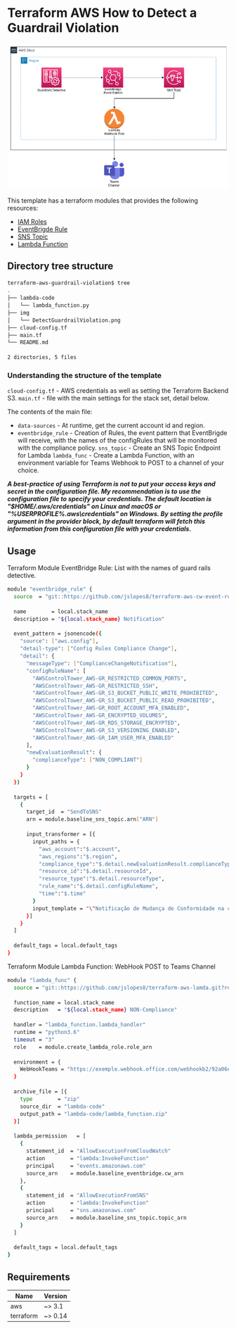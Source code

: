 # Terraform AWS How to Detect a Guardrail Violation

![alt text](img/DetectGuardrailViolation.png)

This template has a terraform modules that provides the following resources:
- [IAM Roles](https://github.com/jslopes8/terraform-aws-iam-roles)
- [EventBrigde Rule](https://github.com/jslopes8/terraform-aws-cw-event-rules)
- [SNS Topic](https://github.com/jslopes8/terraform-aws-sns)
- [Lambda Function](https://github.com/jslopes8/terraform-aws-lamda.git)

## Directory tree structure
```bash
terraform-aws-guardrail-violation$ tree
.
├── lambda-code
│   └── lambda_function.py
├── img
│   └── DetectGuardrailViolation.png
├── cloud-config.tf
├── main.tf
└── README.md

2 directories, 5 files

```
### Understanding the structure of the template
`cloud-config.tf` - AWS credentials as well as setting the Terraform Backend S3.
`main.tf` - file with the main settings for the stack set, detail below.

The contents of the main file:
- `data-sources` - At runtime, get the current account id and region.
- `eventbridge_rule` - Creation of Rules, the event pattern that EventBrigde will receive, with the names of the configRules that will be monitored with the compliance policy.
`sns_topic` - Create an SNS Topic Endpoint for Lambda
`lambda_func` - Create a Lambda Function, with an environment variable for Teams Webhook to POST to a channel of your choice.

***A best-practice of using Terraform is not to put your access keys and secret in the configuration file. My recommendation is to use the configuration file to specify your credentials. The default location is "$HOME/.aws/credentials" on Linux and macOS or "%USERPROFILE%\.aws\credentials" on Windows. By setting the profile argument in the provider block, by default terraform will fetch this information from this configuration file with your credentials.***

## Usage
Terraform Module EventBridge Rule: List with the names of guard rails detective.
```bash
module "eventbridge_rule" {
  source  = "git::https://github.com/jslopes8/terraform-aws-cw-event-rules.git?ref=v1.1"

  name        = local.stack_name
  description = "${local.stack_name} Notification"

  event_pattern = jsonencode({
    "source": ["aws.config"],
    "detail-type": ["Config Rules Compliance Change"],
    "detail": {
      "messageType": ["ComplianceChangeNotification"],
      "configRuleName": [
        "AWSControlTower_AWS-GR_RESTRICTED_COMMON_PORTS",
        "AWSControlTower_AWS-GR_RESTRICTED_SSH",
        "AWSControlTower_AWS-GR_S3_BUCKET_PUBLIC_WRITE_PROHIBITED",
        "AWSControlTower_AWS-GR_S3_BUCKET_PUBLIC_READ_PROHIBITED",
        "AWSControlTower_AWS-GR_ROOT_ACCOUNT_MFA_ENABLED",
        "AWSControlTower_AWS-GR_ENCRYPTED_VOLUMES",
        "AWSControlTower_AWS-GR_RDS_STORAGE_ENCRYPTED",
        "AWSControlTower_AWS-GR_S3_VERSIONING_ENABLED",
        "AWSControlTower_AWS-GR_IAM_USER_MFA_ENABLED"
      ],
      "newEvaluationResult": {
        "complianceType": ["NON_COMPLIANT"]
      }
    }
  })

  targets = [
    {
      target_id  = "SendToSNS"
      arn = module.baseline_sns_topic.arn["ARN"]
    
      input_transformer = [{
        input_paths = {
          "aws_account":"$.account",
          "aws_regions":"$.region",
          "compliance_type":"$.detail.newEvaluationResult.complianceType",
          "resource_id":"$.detail.resourceId",
          "resource_type":"$.detail.resourceType",
          "rule_name":"$.detail.configRuleName",
          "time":"$.time"
        }
        input_template = "\"Notificação de Mudança de Conformidade na conta <aws_account> com o Config Rule <rule_name> na região de <aws_regions>. Para o recurso <resource_type> com o Id <resource_id>, resultando em <compliance_type>.\""
      }]
    }
  ]

  default_tags = local.default_tags
}
```
Terraform Module Lambda Function: WebHook POST to Teams Channel 
```bash
module "lambda_func" {
  source = "git::https://github.com/jslopes8/terraform-aws-lamda.git?ref=v0.1.0"

  function_name = local.stack_name
  description   = "${local.stack_name} NON-Compliance"

  handler = "lambda_function.lambda_handler"
  runtime = "python3.6"
  timeout = "3"
  role    = module.create_lambda_role.role_arn

  environment = {
    WebHookTeams = "https://exemple.webhook.office.com/webhookb2/92a06e6e-634a-........"
  }

  archive_file = [{
    type        = "zip"
    source_dir  = "lambda-code"
    output_path = "lambda-code/lambda_function.zip"
  }]

  lambda_permission   = [
    {
      statement_id  = "AllowExecutionFromCloudWatch"
      action        = "lambda:InvokeFunction"
      principal     = "events.amazonaws.com"
      source_arn    = module.baseline_eventbridge.cw_arn
    },
    {
      statement_id  = "AllowExecutionFromSNS"
      action        = "lambda:InvokeFunction"
      principal     = "sns.amazonaws.com"
      source_arn    = module.baseline_sns_topic.topic_arn
    }
  ]

  default_tags = local.default_tags
}
```

## Requirements
| Name | Version |
| ---- | ------- |
| aws | ~> 3.1 |
| terraform | ~> 0.14 |